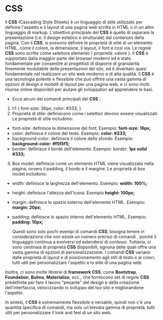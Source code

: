 <!-- @format -->

# CSS

Il **CSS** (Cascading Style Sheets) è un linguaggio di stile utilizzato per definire l'aspetto e il layout di una pagina web scritta in HTML o in un altro linguaggio di markup. L'obiettivo principale del **CSS** è quello di separare la presentazione (i.e. il design estetico e strutturale) dal contenuto della pagina.
Con il **CSS**, si possono definire le proprietà di stile di un elemento HTML, come il colore, la dimensione, il layout, il font e così via. Le regole **CSS** sono scritte come selettore elemento { proprietà: valore }.
Il **CSS** è supportato dalla maggior parte dei browser moderni ed è stato fondamentale per consentire ai progettisti di disporre di granularità finemente modulabile delle presentazioni del sito, ed è diventato quasi fondamentale nel realizzare un sito web moderno e di alta qualità.
Il **CSS** è una tecnologia potente e flessibile che può offrire una vasta gamma di opzioni di design e modelli di layout per una pagina web, e ci sono molti risorse online disponibili per aiutare gli sviluppatori ad apprendere le basi.

- Ecco alcuni dei comandi principali del **CSS** :

1. h1 {
   font-size: 36px;
   color: #333;
   }
2. Proprietà di stile: definiscono come i selettori devono essere visualizzati. Le proprietà di stile includono:

- font-size: definisce la dimensione del font. Esempio: **font-size: 16px;**
- color: definisce il colore del testo. Esempio: **color: #333;**
- background-color: definisce il colore dello sfondo. Esempio: **background-color: #f5f5f5;**
- border: definisce il bordo dell'elemento. Esempio: border: **1px solid #333;**

3. Box model: definisce come un elemento HTML viene visualizzato nella pagina, ovvero il padding, il bordo e il margine. Le proprietà di box model includono:

- width: definisce la larghezza dell'elemento. Esempio: **width: 100%;**
- height: definisce l'altezza dell'icona. Esempio **height: 100px;**
- margin: definisce lo spazio esterno dell'elemento HTML. Esempio: **margin: 20px;**
- padding: definisce lo spazio interno dell'elemento HTML. Esempio: **padding: 10px;**

  Questi sono solo pochi esempi di comandi **CSS**, bisogna tenere in considerazione che non esiste un numero preciso di comandi , poiché il linguaggio continua a evolversi ed estendersi di continuo. Tuttavia, ci sono centinaia di proprietà **CSS** disponibili, ognuna delle quali offre una vasta gamma di opzioni di personalizzazione. I comandi **CSS** variano dalle proprietà di layout e di posizionamento agli stili di testo e ai colori, tutti utili per personalizzare l'aspetto e lo stile di una pagina web.

Inoltre, ci sono molte librerie di **framework CSS**, come **Bootstrap**, **Foundation**, **Bulma**, **Materialize**, ecc., che forniscono set di regole **CSS** predefinite per fare il lavoro "pesante" del design e della creazione dell'interfaccia, velocizzando lo sviluppo del tuo sito e migliorandone l'aspetto.

In sintesi, il **CSS** è estremamente flessibile e versatile, quindi non c'è una quantità specifica di comandi, ma solo un'elevata gamma di proprietà, tutti utili per personalizzare il look and feel di un sito web.
